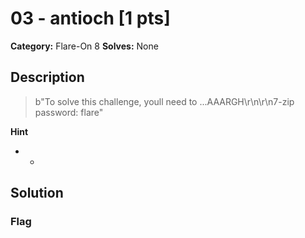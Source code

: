 # 03 - antioch [1 pts]

**Category:** Flare-On 8
**Solves:** None

## Description
>b"To solve this challenge, youll need to ...AAARGH\r\n\r\n7-zip password: flare"

**Hint**
* -

## Solution

### Flag

